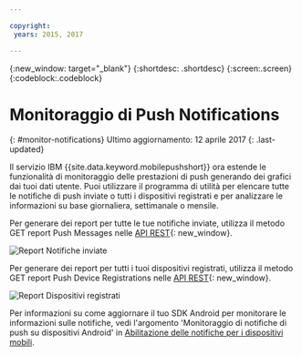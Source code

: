 ```yaml
---

copyright:
 years: 2015, 2017

---
```


{:new_window: target="_blank"}
{:shortdesc: .shortdesc}
{:screen:.screen}
{:codeblock:.codeblock}

# Monitoraggio di Push Notifications 
{: #monitor-notifications}
Ultimo aggiornamento: 12 aprile 2017
{: .last-updated}


Il servizio IBM {{site.data.keyword.mobilepushshort}} ora estende le funzionalità di monitoraggio delle prestazioni di push generando dei grafici dai tuoi dati utente. Puoi utilizzare il programma di utilità per elencare tutte le notifiche di push inviate o tutti i dispositivi registrati e per analizzare le informazioni su base giornaliera, settimanale o mensile.

Per generare dei report per tutte le tue notifiche inviate, utilizza il metodo GET report Push Messages nelle [API REST](https://mobile.{DomainName}/imfpush/){: new_window}. 

![Report Notifiche inviate](images/monitoring_messages.jpg)


Per generare dei report per tutti i tuoi dispositivi registrati, utilizza il metodo GET report Push Device Registrations nelle [API REST](https://mobile.{DomainName}/imfpush/){: new_window}.

![Report Dispositivi registrati](images/monitoring_devices.jpg)

Per informazioni su come aggiornare il tuo SDK Android per monitorare le informazioni sulle notifiche, vedi l'argomento 'Monitoraggio di notifiche di push su dispositivi Android' in [Abilitazione delle notifiche per i dispositivi mobili](c_enable_push.html).


 
